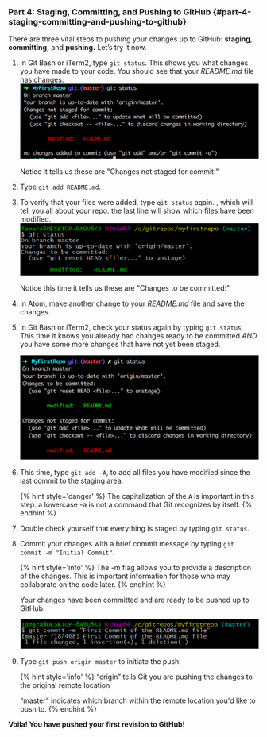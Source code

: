 ### Part 4: Staging, Committing, and Pushing to GitHub {#part-4-staging-committing-and-pushing-to-github}

There are three vital steps to pushing your changes up to GitHub: **staging**, **committing,** and **pushing.** Let’s try it now.

1.  In Git Bash or iTerm2, type `git status`.  This shows you what changes you have made to your code. You should see that your _README.md_ file has changes: 
    ![](/images/gitstatusmodified.png)
    
    Notice it tells us these are "Changes not staged for commit:"

2. Type `git add README.md`.

3. To verify that your files were added, type `git status` again. , which will tell you all about your repo. the last line will show which files have been modified.<br>
![](../assets/image09.png)

    Notice this time it tells us these are "Changes to be committed:"

4. In Atom, make another change to your _README.md_ file and save the changes.

5. In Git Bash or iTerm2, check your status again by typing `git status`.  This time it knows you already had changes ready to be committed _AND_ you have some more changes that have not yet been staged. 

    ![](/images/gitstatusmultiplechanges.png)

6. This time,  type `git add -A`, to add all files you have modified since the last commit to the staging area.

    {% hint style='danger' %}
    The capitalization of the `A` is important in this step.  a lowercase -a is not a command that Git recognizes by itself.
    {% endhint %}

7. Double check yourself that everything is staged by typing `git status`.

7.  Commit your changes with a brief commit message by typing `git commit -m "Initial Commit"`.

    {% hint style='info' %}
The -m flag allows you to provide a description of the changes. This is important information for those who may collaborate on the code later.
    {% endhint %}

    Your changes have been committed and are ready to be pushed up to GitHub.
    
    ![](../assets/image00.png)

3.  Type `git push origin master` to initiate the push.

    {% hint style='info' %}
    “origin” tells Git you are pushing the changes to the original remote location

    “master” indicates which branch within the remote location you'd like to push to.
    {% endhint %}

**Voila! You have pushed your first revision to GitHub!**

